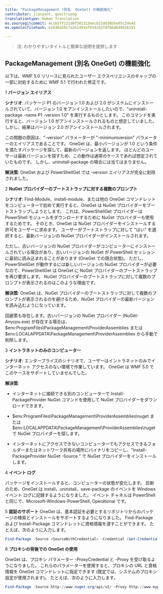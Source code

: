 ```yaml
---
title: "PackageManagement (別名  OneGet) の機能強化"
contributor: jianyunt, quoctruong
translationtype: Human Translation
ms.sourcegitcommit: 4c1b57f221d0f502313eecb21dd36b5e85c2de4d
ms.openlocfilehash: e2646a59c7a241491ef934c62fdfb6d649d16191

---
```


>注: わかりやすいタイトルと簡単な説明を提供します

## PackageManagement (別名  OneGet) の機能強化 ##
以下は、WMF 5.0 リリースに見られたユーザー エクスペリエンスのギャップの一部に対処するために WMF 5.1 で行われた修正です。 

1 **バージョン エイリアス**

**シナリオ**: パッケージ P1 のバージョン 1.0 および 2.0 がシステムにインストールされていて、バージョン 1.0 をアンインストールしたいので、"uninstall-package -name P1 -version 1.0" を実行するものとします。 このコマンドを実行すると、バージョン 1.0 がアンインストールされるものと想定していました。 しかし、結果はバージョン 2.0 がアンインストールされます。 
    
この問題の原因は、"-version" パラメーターが "-minimumversion" パラメーターのエイリアスであることです。 OneGet は、最小バージョンが 1.0 という条件を満たすパッケージを探して、最新のバージョンを返します。 ほとんどのユーザーは最新バージョンを探すため、この動作は通常のケースであれば想定されていたものです。 しかし、uninstall-package の場合には当てはまりません。
    
**解決策**: OneGet および PowerShellGet では -version エイリアスが完全に削除されました。 

2 **NuGet プロバイダーのブートストラップに対する複数のプロンプト**

**シナリオ**: Find-Module、install-module、または他の OneGet コマンドレットをコンピューターで初めて実行すると、OneGet は NuGet プロバイダーをブートストラップしようとします。 これは、PowerShellGet プロバイダーは PowerShell モジュールをダウンロードするために NuGet プロバイダーも使用するためです。 そのとき、OneGet は NuGet プロバイダーをインストールする許可をユーザーに求めます。 ユーザーがブートストラップに対して "はい" を選択すると、最新バージョンの NuGet プロバイダーがインストールされます。 
    
ただし、古いバージョンの NuGet プロバイダーがコンピューターにインストールされている場合があり、古いバージョンの NuGet が PowerShell セッションに最初に読み込まれることがあります (OneGet での競合状態)。 ただし、PowerShellGet が動作するには新しいバージョンの NuGet プロバイダーが必要なので、PowerShellGet は OneGet に NuGet プロバイダーのブートストラップを再び要求します。 NuGet プロバイダーのブートストラップに対して複数のプロンプトが表示されるのはこのような理由です。

**解決策**: OneGet は、NuGet プロバイダーのブートストラップに対して複数のプロンプトが表示されるのを避けるため、NuGet プロバイダーの最新バージョンを読み込むようになっています。

回避策も存在します。古いバージョンの NuGet プロバイダー (NuGet-Anycpu.exe) が存在する場合は、$env:ProgramFiles\PackageManagement\ProviderAssemblies または $env:LOCALAPPDATA\PackageManagement\ProviderAssemblies から手動で削除します。


3 **イントラネットのみのコンピューター**

**シナリオ**: エンタープライズのシナリオで、ユーザーはイントラネットのみでインターネット アクセスのない環境で作業しています。 OneGet は WMF 5.0 でこのケースをサポートしていませんでした。

**解決策**:
- インターネットに接続できる別のコンピューターで Install-PackageProvider NuGet コマンドを使用して NuGet プロバイダーをダウンロードできます。

- $env:ProgramFiles\PackageManagement\ProviderAssemblies\nuget または $env:LOCALAPPDATA\PackageManagement\ProviderAssemblies\nuget で NuGet プロバイダーを探します。 

- インターネットにアクセスできないコンピューターでもアクセスできるフォルダーまたはネットワーク共有の場所にバイナリをコピーし、"Install-PackageProvider NuGet -Source <Path to folder>" で NuGet プロバイダーをインストールします。


4 **イベント ログ**

パッケージをインストールすると、コンピューターの状態が変化します。 診断のため、OneGet は install、uninstall、save-package のイベントを Windows イベント ログに記録するようになりました。 イベント チャネルは PowerShell と同じで、Microsoft-Windows-PowerShell, Operational です。

5 **認証のサポート** OneGet は、基本認証を必要とするリポジトリからのパッケージの検索とインストールをサポートするようになりました。 Find-Package および Install-Package コマンドレットに資格情報を渡すことができます。 たとえば、次のように入力します。
``` PowerShell
Find-Package -Source <SourceWithCredential> -Credential (Get-Credential)
```
6 **プロキシの背後での OneGet の使用**

OneGet は、プロキシ パラメーター -ProxyCredential と -Proxy を受け取るようになりました。 これらのパラメーターを使用すると、プロキシの URL と資格情報を OneGet コマンドレットに指定できます (既定では、システムのプロキシ設定が使用されます)。 たとえば、次のように入力します。
``` PowerShell
Find-Package -Source http://www.nuget.org/api/v2/ -Proxy http://www.myproxyserver.com -ProxyCredential (Get-Credential)
```



<!--HONumber=Jul16_HO1-->


